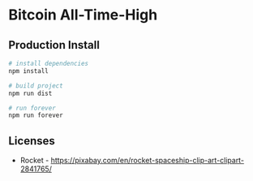 # Bitcoin All-Time-High

## Production Install

```bash
# install dependencies
npm install

# build project
npm run dist

# run forever
npm run forever
```

## Licenses

* Rocket - https://pixabay.com/en/rocket-spaceship-clip-art-clipart-2841765/
